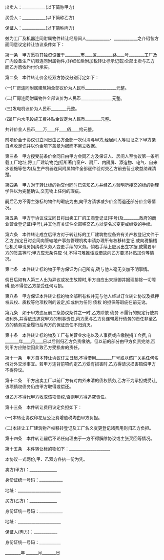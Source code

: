 
 





出卖人：____________(以下简称甲方)




买受人：____________(以下简称乙方)




保证人：____________(以下简称丙方)




兹为工厂及机器连同附属物件转让经居间人____________、____________之介绍各方面同意议定转让协议条件如下：




第一条　甲方愿将其独资设置于________市____区________路____号________工厂及厂内设备生产机器连同附属物件,(详细如后附加税转让标示记载)全部出卖与乙方而乙方愿依约付价承买。




第二条　本件转让价金经双方协议分别订定如下：




(一)厂房连同附属建筑物全部议价为人民币________________元整。




(二)厂房连同附属物件全部议价为人民币________________元整。




(三)发电机议价为人民币________元整。




(四)厂内水电设施工费补贴金议定为人民币________元整。




共计价金人民币____万____仟____佰____拾元整。




前项价金于协议订立同日由乙方全部一次付清与甲方,经居间人等见证之下甲方亲自点收足讫并以价金项下盖章为据而不另立收据。




第三条　甲方授受前条价金同日由甲方会同乙方及保证人、居间人至协议第一条所载工厂地址,将工厂建筑物(包括所著门窗户、扇厂、内隔屏、添造物、电气、自来水设施等在内)及生产机器连同附属物件全部逐件验对交乙方前去营业收益纳课清楚。




第四条　甲方对于转让标的物交付同时已告知乙方并经乙方验明所接交的标的物理学件以为完整确认,交无物上任何的瑕疵。




嗣后乙方不得主张标的物件的瑕疵为由,向甲方请求减少价金而退还部分价金等情况。




第五条　甲方于协议成立同日将出卖工厂的工商登记证(字号)及________政府的商业营业登记证(字号),并其他有关证件全部移交乙方以便名义变更或继受的手续。




第六条　本件转让成立后甲方对于转让标的工厂建筑物应备齐有关产权登记文件于乙方,指定日时会同向管辖地产事务管理机构申请办理所有权移转登记,或向税捐稽征机关申请房捐纳税义务人变更手续的义务。倘若手续上应另出立字据,或需要甲方的签盖等时;甲方应无条件应 付,不得刁难推诿或借故向乙方要求补贴加价等情况。




第七条　本件转让标的物于甲方保证为自己所有,确与他人毫无交加不明事情。




倘日后如有人第三人出为异议或发生故障时,甲方自应出来抵御并据理排除一切障碍,绝不得使乙方蒙受任何亏损。




第八条　甲方保证本件转让标的物全部所有权并无与他人经过订立转让协议及抵押权典权、质权等他项权利的设定,抑或供为任何
债权
的担保等瑕疵在前无讹。




第九条　如于甲方违反前二条协议条件之一时,乙方除依
债务
不履行的规定行使其权利外,并得依法追究甲方的刑事责任,丙方愿与乙方负连带履行债务的责任非至乙方的债务完全履行后丙方的保证责任不归消灭。




第十条　本件转让标的物及工厂有关营业水电以及人事费或应缴税捐工会费,自_______年____月____日以后则归乙方负责缴纳。但以前的部分由甲方负责完纳,否则甲方应赔偿因此致乙方受损害的责任。




第十一条　甲方自本转让协议订立日起,不得借用________厂号或以该厂关系任何名份对外交涉事宜。若甲方违背前项约定乙方受有损害时,乙方得请求损害赔偿甲方不得异议。




第十二条　甲方出卖工厂以前厂方有对内外未清的债权债务,乙方不为承担或受让,该项债权债务仍由甲方取得或偿还。




但乙方不得代甲方收取该项债权,否则甲方得追究责任。




第十三条　本件转让费用议定负担如下：




(一)本转让协议印花及公证费增值税均由甲方负担。




(二)本转让工厂建筑物产权移转登记及工厂名义变更登记诸费用则归乙方负担。




第十四条　本件转让嗣后不论任何理由于一方不得解除协议或主张买回等情况。




第十五条　本件转让标的物如下：_____________________




本协议一式两份,甲、乙双方各执一份为凭。




卖方(甲方)：______________




身份证统一号码：____________




地址：______________________




买方(乙方)：______________




身份证统一号码：____________




地址：______________________




保证人(丙方)：____________




身份证统一号码：___________




________年 ______月_______日

 


 

 
 
 
 
 
  


  
 

  


  


  
 
 
 
 

